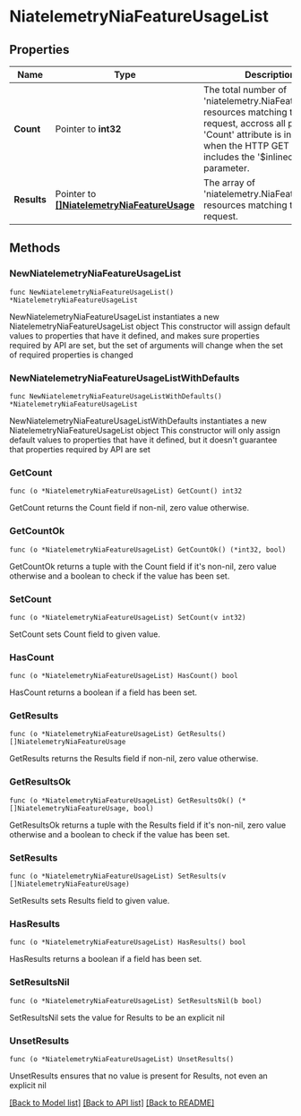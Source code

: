 # NiatelemetryNiaFeatureUsageList

## Properties

Name | Type | Description | Notes
------------ | ------------- | ------------- | -------------
**Count** | Pointer to **int32** | The total number of &#39;niatelemetry.NiaFeatureUsage&#39; resources matching the request, accross all pages. The &#39;Count&#39; attribute is included when the HTTP GET request includes the &#39;$inlinecount&#39; parameter. | [optional] 
**Results** | Pointer to [**[]NiatelemetryNiaFeatureUsage**](niatelemetry.NiaFeatureUsage.md) | The array of &#39;niatelemetry.NiaFeatureUsage&#39; resources matching the request. | [optional] 

## Methods

### NewNiatelemetryNiaFeatureUsageList

`func NewNiatelemetryNiaFeatureUsageList() *NiatelemetryNiaFeatureUsageList`

NewNiatelemetryNiaFeatureUsageList instantiates a new NiatelemetryNiaFeatureUsageList object
This constructor will assign default values to properties that have it defined,
and makes sure properties required by API are set, but the set of arguments
will change when the set of required properties is changed

### NewNiatelemetryNiaFeatureUsageListWithDefaults

`func NewNiatelemetryNiaFeatureUsageListWithDefaults() *NiatelemetryNiaFeatureUsageList`

NewNiatelemetryNiaFeatureUsageListWithDefaults instantiates a new NiatelemetryNiaFeatureUsageList object
This constructor will only assign default values to properties that have it defined,
but it doesn't guarantee that properties required by API are set

### GetCount

`func (o *NiatelemetryNiaFeatureUsageList) GetCount() int32`

GetCount returns the Count field if non-nil, zero value otherwise.

### GetCountOk

`func (o *NiatelemetryNiaFeatureUsageList) GetCountOk() (*int32, bool)`

GetCountOk returns a tuple with the Count field if it's non-nil, zero value otherwise
and a boolean to check if the value has been set.

### SetCount

`func (o *NiatelemetryNiaFeatureUsageList) SetCount(v int32)`

SetCount sets Count field to given value.

### HasCount

`func (o *NiatelemetryNiaFeatureUsageList) HasCount() bool`

HasCount returns a boolean if a field has been set.

### GetResults

`func (o *NiatelemetryNiaFeatureUsageList) GetResults() []NiatelemetryNiaFeatureUsage`

GetResults returns the Results field if non-nil, zero value otherwise.

### GetResultsOk

`func (o *NiatelemetryNiaFeatureUsageList) GetResultsOk() (*[]NiatelemetryNiaFeatureUsage, bool)`

GetResultsOk returns a tuple with the Results field if it's non-nil, zero value otherwise
and a boolean to check if the value has been set.

### SetResults

`func (o *NiatelemetryNiaFeatureUsageList) SetResults(v []NiatelemetryNiaFeatureUsage)`

SetResults sets Results field to given value.

### HasResults

`func (o *NiatelemetryNiaFeatureUsageList) HasResults() bool`

HasResults returns a boolean if a field has been set.

### SetResultsNil

`func (o *NiatelemetryNiaFeatureUsageList) SetResultsNil(b bool)`

 SetResultsNil sets the value for Results to be an explicit nil

### UnsetResults
`func (o *NiatelemetryNiaFeatureUsageList) UnsetResults()`

UnsetResults ensures that no value is present for Results, not even an explicit nil

[[Back to Model list]](../README.md#documentation-for-models) [[Back to API list]](../README.md#documentation-for-api-endpoints) [[Back to README]](../README.md)


